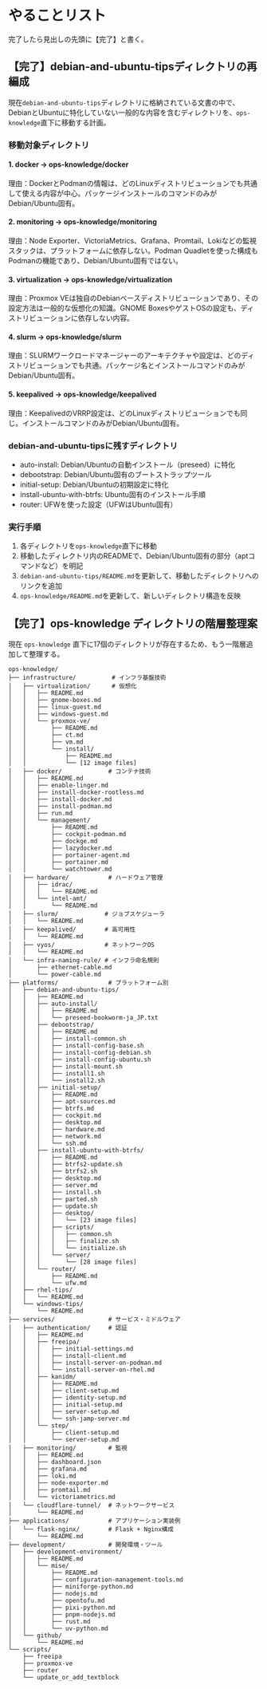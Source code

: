 # やることリスト
完了したら見出しの先頭に【完了】と書く。

## 【完了】debian-and-ubuntu-tipsディレクトリの再編成
現在`debian-and-ubuntu-tips`ディレクトリに格納されている文書の中で、DebianとUbuntuに特化していない一般的な内容を含むディレクトリを、`ops-knowledge`直下に移動する計画。

### 移動対象ディレクトリ

#### 1. docker → ops-knowledge/docker
理由：DockerとPodmanの情報は、どのLinuxディストリビューションでも共通して使える内容が中心。パッケージインストールのコマンドのみがDebian/Ubuntu固有。

#### 2. monitoring → ops-knowledge/monitoring  
理由：Node Exporter、VictoriaMetrics、Grafana、Promtail、Lokiなどの監視スタックは、プラットフォームに依存しない。Podman Quadletを使った構成もPodmanの機能であり、Debian/Ubuntu固有ではない。

#### 3. virtualization → ops-knowledge/virtualization
理由：Proxmox VEは独自のDebianベースディストリビューションであり、その設定方法は一般的な仮想化の知識。GNOME BoxesやゲストOSの設定も、ディストリビューションに依存しない内容。

#### 4. slurm → ops-knowledge/slurm
理由：SLURMワークロードマネージャーのアーキテクチャや設定は、どのディストリビューションでも共通。パッケージ名とインストールコマンドのみがDebian/Ubuntu固有。

#### 5. keepalived → ops-knowledge/keepalived
理由：KeepalivedのVRRP設定は、どのLinuxディストリビューションでも同じ。インストールコマンドのみがDebian/Ubuntu固有。

### debian-and-ubuntu-tipsに残すディレクトリ

- auto-install: Debian/Ubuntuの自動インストール（preseed）に特化
- debootstrap: Debian/Ubuntu固有のブートストラップツール
- initial-setup: Debian/Ubuntuの初期設定に特化
- install-ubuntu-with-btrfs: Ubuntu固有のインストール手順
- router: UFWを使った設定（UFWはUbuntu固有）

### 実行手順

1. 各ディレクトリを`ops-knowledge`直下に移動
2. 移動したディレクトリ内のREADMEで、Debian/Ubuntu固有の部分（aptコマンドなど）を明記
3. `debian-and-ubuntu-tips/README.md`を更新して、移動したディレクトリへのリンクを追加
4. `ops-knowledge/README.md`を更新して、新しいディレクトリ構造を反映

## 【完了】ops-knowledge ディレクトリの階層整理案

現在 `ops-knowledge` 直下に17個のディレクトリが存在するため、もう一階層追加して整理する。

```
ops-knowledge/
├── infrastructure/          # インフラ基盤技術
│   ├── virtualization/      # 仮想化
│   │   ├── README.md
│   │   ├── gnome-boxes.md
│   │   ├── linux-guest.md
│   │   ├── windows-guest.md
│   │   └── proxmox-ve/
│   │       ├── README.md
│   │       ├── ct.md
│   │       ├── vm.md
│   │       └── install/
│   │           ├── README.md
│   │           └── [12 image files]
│   ├── docker/             # コンテナ技術
│   │   ├── README.md
│   │   ├── enable-linger.md
│   │   ├── install-docker-rootless.md
│   │   ├── install-docker.md
│   │   ├── install-podman.md
│   │   ├── run.md
│   │   └── management/
│   │       ├── README.md
│   │       ├── cockpit-podman.md
│   │       ├── dockge.md
│   │       ├── lazydocker.md
│   │       ├── portainer-agent.md
│   │       ├── portainer.md
│   │       └── watchtower.md
│   ├── hardware/           # ハードウェア管理
│   │   ├── idrac/
│   │   │   └── README.md
│   │   └── intel-amt/
│   │       └── README.md
│   ├── slurm/             # ジョブスケジューラ
│   │   └── README.md
│   ├── keepalived/        # 高可用性
│   │   └── README.md
│   ├── vyos/              # ネットワークOS
│   │   └── README.md
│   └── infra-naming-rule/ # インフラ命名規則
│       ├── ethernet-cable.md
│       └── power-cable.md
├── platforms/              # プラットフォーム別
│   ├── debian-and-ubuntu-tips/
│   │   ├── README.md
│   │   ├── auto-install/
│   │   │   ├── README.md
│   │   │   └── preseed-bookworm-ja_JP.txt
│   │   ├── debootstrap/
│   │   │   ├── README.md
│   │   │   ├── install-common.sh
│   │   │   ├── install-config-base.sh
│   │   │   ├── install-config-debian.sh
│   │   │   ├── install-config-ubuntu.sh
│   │   │   ├── install-mount.sh
│   │   │   ├── install1.sh
│   │   │   └── install2.sh
│   │   ├── initial-setup/
│   │   │   ├── README.md
│   │   │   ├── apt-sources.md
│   │   │   ├── btrfs.md
│   │   │   ├── cockpit.md
│   │   │   ├── desktop.md
│   │   │   ├── hardware.md
│   │   │   ├── network.md
│   │   │   └── ssh.md
│   │   ├── install-ubuntu-with-btrfs/
│   │   │   ├── README.md
│   │   │   ├── btrfs2-update.sh
│   │   │   ├── btrfs2.sh
│   │   │   ├── desktop.md
│   │   │   ├── server.md
│   │   │   ├── install.sh
│   │   │   ├── parted.sh
│   │   │   ├── update.sh
│   │   │   ├── desktop/
│   │   │   │   └── [23 image files]
│   │   │   ├── scripts/
│   │   │   │   ├── common.sh
│   │   │   │   ├── finalize.sh
│   │   │   │   └── initialize.sh
│   │   │   └── server/
│   │   │       └── [28 image files]
│   │   └── router/
│   │       ├── README.md
│   │       └── ufw.md
│   ├── rhel-tips/
│   │   └── README.md
│   └── windows-tips/
│       └── README.md
├── services/               # サービス・ミドルウェア
│   ├── authentication/     # 認証
│   │   ├── README.md
│   │   ├── freeipa/
│   │   │   ├── initial-settings.md
│   │   │   ├── install-client.md
│   │   │   ├── install-server-on-podman.md
│   │   │   └── install-server-on-rhel.md
│   │   ├── kanidm/
│   │   │   ├── README.md
│   │   │   ├── client-setup.md
│   │   │   ├── identity-setup.md
│   │   │   ├── initial-setup.md
│   │   │   ├── server-setup.md
│   │   │   └── ssh-jamp-server.md
│   │   └── step/
│   │       ├── client-setup.md
│   │       └── server-setup.md
│   ├── monitoring/         # 監視
│   │   ├── README.md
│   │   ├── dashboard.json
│   │   ├── grafana.md
│   │   ├── loki.md
│   │   ├── node-exporter.md
│   │   ├── promtail.md
│   │   └── victoriametrics.md
│   └── cloudflare-tunnel/  # ネットワークサービス
│       └── README.md
├── applications/           # アプリケーション実装例
│   └── flask-nginx/        # Flask + Nginx構成
│       └── README.md
├── development/            # 開発環境・ツール
│   ├── development-environment/
│   │   ├── README.md
│   │   └── mise/
│   │       ├── README.md
│   │       ├── configuration-management-tools.md
│   │       ├── miniforge-python.md
│   │       ├── nodejs.md
│   │       ├── opentofu.md
│   │       ├── pixi-python.md
│   │       ├── pnpm-nodejs.md
│   │       ├── rust.md
│   │       └── uv-python.md
│   └── github/
│       └── README.md
└── scripts/
    ├── freeipa
    ├── proxmox-ve
    ├── router
    └── update_or_add_textblock
```

